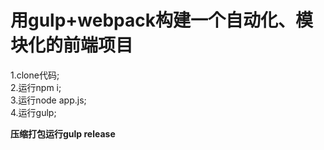# 用gulp+webpack构建一个自动化、模块化的前端项目  
1.clone代码;  
2.运行npm i;  
3.运行node app.js;  
4.运行gulp;

**压缩打包运行gulp release**

